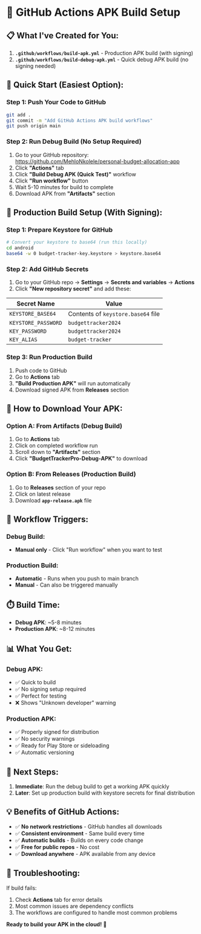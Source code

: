 # 🚀 GitHub Actions APK Build Setup

## 📋 What I've Created for You:

1. **`.github/workflows/build-apk.yml`** - Production APK build (with signing)
2. **`.github/workflows/build-debug-apk.yml`** - Quick debug APK build (no signing needed)

## 🎯 Quick Start (Easiest Option):

### Step 1: Push Your Code to GitHub
```bash
git add .
git commit -m "Add GitHub Actions APK build workflows"
git push origin main
```

### Step 2: Run Debug Build (No Setup Required)
1. Go to your GitHub repository: https://github.com/MehloNkolele/personal-budget-allocation-app
2. Click **"Actions"** tab
3. Click **"Build Debug APK (Quick Test)"** workflow
4. Click **"Run workflow"** button
5. Wait 5-10 minutes for build to complete
6. Download APK from **"Artifacts"** section

## 🔐 Production Build Setup (With Signing):

### Step 1: Prepare Keystore for GitHub
```bash
# Convert your keystore to base64 (run this locally)
cd android
base64 -w 0 budget-tracker-key.keystore > keystore.base64
```

### Step 2: Add GitHub Secrets
1. Go to your GitHub repo → **Settings** → **Secrets and variables** → **Actions**
2. Click **"New repository secret"** and add these:

| Secret Name | Value |
|-------------|-------|
| `KEYSTORE_BASE64` | Contents of `keystore.base64` file |
| `KEYSTORE_PASSWORD` | `budgettracker2024` |
| `KEY_PASSWORD` | `budgettracker2024` |
| `KEY_ALIAS` | `budget-tracker` |

### Step 3: Run Production Build
1. Push code to GitHub
2. Go to **Actions** tab
3. **"Build Production APK"** will run automatically
4. Download signed APK from **Releases** section

## 📱 How to Download Your APK:

### Option A: From Artifacts (Debug Build)
1. Go to **Actions** tab
2. Click on completed workflow run
3. Scroll down to **"Artifacts"** section
4. Click **"BudgetTrackerPro-Debug-APK"** to download

### Option B: From Releases (Production Build)
1. Go to **Releases** section of your repo
2. Click on latest release
3. Download **`app-release.apk`** file

## 🔄 Workflow Triggers:

### Debug Build:
- **Manual only** - Click "Run workflow" when you want to test

### Production Build:
- **Automatic** - Runs when you push to main branch
- **Manual** - Can also be triggered manually

## ⏱️ Build Time:
- **Debug APK**: ~5-8 minutes
- **Production APK**: ~8-12 minutes

## 📊 What You Get:

### Debug APK:
- ✅ Quick to build
- ✅ No signing setup required
- ✅ Perfect for testing
- ❌ Shows "Unknown developer" warning

### Production APK:
- ✅ Properly signed for distribution
- ✅ No security warnings
- ✅ Ready for Play Store or sideloading
- ✅ Automatic versioning

## 🚀 Next Steps:

1. **Immediate**: Run the debug build to get a working APK quickly
2. **Later**: Set up production build with keystore secrets for final distribution

## 💡 Benefits of GitHub Actions:

- ✅ **No network restrictions** - GitHub handles all downloads
- ✅ **Consistent environment** - Same build every time
- ✅ **Automatic builds** - Builds on every code change
- ✅ **Free for public repos** - No cost
- ✅ **Download anywhere** - APK available from any device

## 🔧 Troubleshooting:

If build fails:
1. Check **Actions** tab for error details
2. Most common issues are dependency conflicts
3. The workflows are configured to handle most common problems

**Ready to build your APK in the cloud!** 🎉

